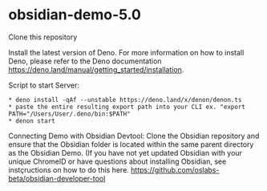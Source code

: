 # obsidian-demo-5.0

Clone this repository

Install the latest version of Deno. For more information on how to install Deno, please refer to the Deno documentation https://deno.land/manual/getting_started/installation.

Script to start Server:
```
* deno install -qAf --unstable https://deno.land/x/denon/denon.ts
* paste the entire resulting export path into your CLI ex. "export PATH="/Users/User/.deno/bin:$PATH"
* denon start
```

Connecting Demo with Obsidian Devtool:
Clone the Obsidian repository and ensure that the Obsidian folder is located within the same parent directory as the Obsidian Demo.
 (If you have not yet updated Obsidian with your unique ChromeID or have questions about installing Obsidian, see instçructions on how to do this here. https://github.com/oslabs-beta/obsidian-developer-tool 


